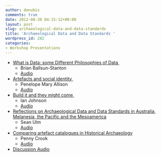 ```yaml
---
author: denubis
comments: true
date: 2012-08-30 04:15:12+00:00
layout: post
slug: archaeological-data-and-data-standards
title: 'Archaeological Data and Data Standards '
wordpress_id: 282
categories:
- Workshop Presentations
---
```


* [What is Data: some Different Philosophies of Data ](http://fedarch.org/slides/03_Data%20Standards/BBS_Exploring_the_Philosophy_of_Data.pdf)
  * Brian Ballsun-Stanton
  * [Audio](http://fedarch.org/audio/3%20-%20Data%20Standards%205%20-%20Ballsun-Stanton.mp3)
* [Artefacts and social identity ](http://fedarch.org/slides/03_Data%20Standards/Allison_Artefacts%20and%20social%20identity.pdf)
  * Penelope Mary Allison
  * [Audio](http://fedarch.org/audio/3%20-%20Data%20Standards%201%20-%20Allison.mp3)
* [Build it and they might come ](http://fedarch.org/slides/03_Data%20Standards/Johnson_Build%20it%20and%20they%20might%20come%20....pdf)
  * Ian Johnson
  * [Audio](http://fedarch.org/audio/3%20-%20Data%20Standards%204%20-%20Johnson.mp3)
* [Reflections on Archaeological Data and Data Standards in Australia, Melanesia, the Pacific and the Mesoamerica](http://fedarch.org/slides/03_Data%20Standards/Ulm_ApproachesToDataStandards.pdf)
  * Sean Ulm
  * [Audio](http://fedarch.org/audio/3%20-%20Data%20Standards%203%20-%20Ulm.mp3)
* [Comparing artefact catalogues in Historical Archaeology](http://fedarch.org/slides/03_Data%20Standards/Crook%20FAIMS12.pdf)
  * Penny Crook
  * [Audio](http://fedarch.org/audio/3%20-%20Data%20Standards%202%20-%20Crook.mp3)
* [Discussion Audio](http://fedarch.org/audio/3%20-%20Data%20Standards%206%20-%20discussion.mp3)
